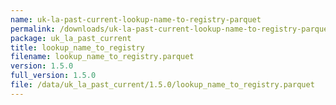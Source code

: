 ```yaml
---
name: uk-la-past-current-lookup-name-to-registry-parquet
permalink: /downloads/uk-la-past-current-lookup-name-to-registry-parquet/1_5_0
package: uk_la_past_current
title: lookup_name_to_registry
filename: lookup_name_to_registry.parquet
version: 1.5.0
full_version: 1.5.0
file: /data/uk_la_past_current/1.5.0/lookup_name_to_registry.parquet
---
```

